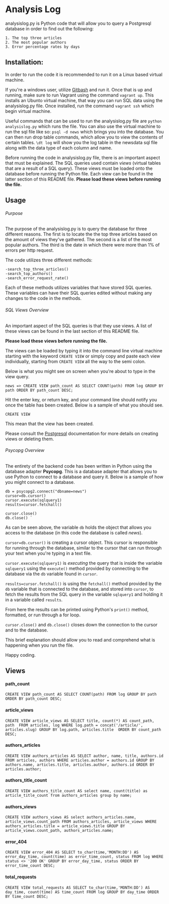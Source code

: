 # Analysis Log

analysislog.py is Python code that will allow you to query a Postgresql database in order to find out the following:

    1. The top three articles
    2. The most popular authors
    3. Error percentage rates by days 

## Installation:
In order to run the code it is recommended to run it on a Linux based virtual machine. 

If you're a windows user, utilize [Gitbash](https://git-scm.com/downloads) and run it. Once that is up and running, make sure to run Vagrant using the command `vagrant up`. This installs an Ubunto virtual machine, that way you can run SQL data using the analysislog.py file. Once installed, run the command `vagrant ssh` which begin virtual machine. 

Useful commands that can be used to run the analysislog.py file are `python analysislog.py` which runs the file. You can also use the virtual machine to run the sql file like so: `psql -d news` which brings you into the database. You can then run drop table commands, which allow you to view the contents of certain tables. `\dt log` will show you the log table in the newsdata sql file along with the data type of each column and name. 

Before running the code in analysislog.py file, there is an important aspect that must be explained. The SQL queries used contain *views* (virtual tables that are a result of a SQL query). These views must be loaded onto the database before running the Python file. Each view can be found in the latter section of this README file. **Please load these views before running the file.**

## Usage
###### Purpose
The purpose of the analysislog.py is to query the database for three different reasons. The first is to locate the the top three articles based on the amount of views they've gathered. The second is a list of the most popular authors. The third is the date in which there were more than 1% of errors per http request. 

The code utilizes three different methods: 

    -search_top_three_articles()
    -search_top_authors()
    -search_error_request_rate()

Each of these methods utilizes variables that have stored SQL queries. These variables can have their SQL queries edited without making any changes to the code in the methods. 


###### SQL Views Overview
An important aspect of the SQL queries is that they use views. A list of these views can be found in the last section of this README file. 

**Please load these views before running the file.**

The views can be loaded by typing it into the command line virtual machine starting with the keyword `CREATE VIEW` or simply copy and paste each view individually, starting from `CREATE VIEW` all the way to the semi colon. 

Below is what you might see on screen when you're about to type in the view query.

`news => CREATE VIEW path_count AS SELECT COUNT(path) FROM log GROUP BY path ORDER BY path_count DESC;`

Hit the enter key, or return key, and your command line should notify you once the table has been created. Below is a sample of what you should see.

`CREATE VIEW`

This mean that the view has been created.

Please consult the [Postgresql](https://www.postgresql.org/docs/9.2/sql-createview.html) documentation for more details on creating views or deleting them. 

###### Psycopg Overview
The entirety of the backend code has been written in Python using the database adapter **Psycopg**. This is a database adapter that allows you to use Python to connect to a database and query it. Below is a sample of how you might connect to a database. 

    db = psycopg2.connect("dbname=news")
    cursor=db.cursor()
    cursor.execute(sqlquery1)
    results=cursor.fetchall()

    cursor.close()
    db.close() `

As can be seen above, the variable `db` holds the object that allows you access to the database (in this code the database is called *news*).

`cursor=db.cursor()` is creating a cursor object. This cursor is responsible for running through the database, similar to the cursor that can run through your text when you're typing in a text file.

`cursor.execute(sqlquery1)` is *executing* the query that is inside the variable `sqlquery1` using the `execute()` method provided by connecting to the database via the `db` variable found in `cursor`. 

`results=cursor.fetchall()` is using the `fetchall()` method provided by the `db` variable that is connected to the database, and stored into `cursor`, to fetch the results from the SQL query in the variable `sqlquery1` and holding it in a variable called `results`. 

From here the results can be printed using Python's `print()` method, formatted, or run through a for loop. 

`cursor.close()` and `db.close()` closes down the connection to the cursor and to the database.

This brief explanation should allow you to read and comprehend what is happening when you run the file.

Happy coding.

## Views

#### path_count
`CREATE VIEW path_count AS SELECT COUNT(path) FROM log GROUP BY path ORDER BY path_count DESC;`

#### article_views
`CREATE VIEW article_views AS
SELECT title, count(*) AS count_path, path  FROM articles, log WHERE log.path = concat('/article/', articles.slug) GROUP BY log.path, articles.title  ORDER BY count_path DESC;`

#### authors_articles
`CREATE VIEW authors_articles AS
SELECT author, name, title, authors.id FROM articles, authors WHERE articles.author = authors.id GROUP BY authors.name, articles.title, articles.author, authors.id ORDER BY articles.author;`

#### authors_title_count

`CREATE VIEW authors_title_count AS
select name, count(title) as article_title_count from authors_articles group by name;`

#### authors_views 

`CREATE VIEW authors_views AS
select authors_articles.name, article_views.count_path FROM authors_articles, article_views WHERE authors_articles.title = article_views.title GROUP BY article_views.count_path, authors_articles.name;`

#### error_404

`CREATE VIEW error_404 AS
SELECT to_char(time,'MONTH:DD') AS error_day_time, count(time) as error_time_count, status FROM log WHERE status <> '200 OK' GROUP BY error_day_time, status ORDER BY error_time_count DESC; `

#### total_requests

`CREATE VIEW total_requests AS
SELECT to_char(time,'MONTH:DD') AS day_time, count(time) AS time_count FROM log GROUP BY day_time ORDER BY time_count DESC;`
